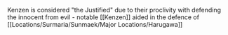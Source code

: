 Kenzen is considered "the Justified" due to their proclivity with defending the innocent from evil - notable [[Kenzen]] aided in the defence of [[Locations/Surmaria/Sunmaek/Major Locations/Harugawa]]